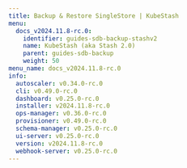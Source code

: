 ```yaml
---
title: Backup & Restore SingleStore | KubeStash
menu:
  docs_v2024.11.8-rc.0:
    identifier: guides-sdb-backup-stashv2
    name: KubeStash (aka Stash 2.0)
    parent: guides-sdb-backup
    weight: 50
menu_name: docs_v2024.11.8-rc.0
info:
  autoscaler: v0.34.0-rc.0
  cli: v0.49.0-rc.0
  dashboard: v0.25.0-rc.0
  installer: v2024.11.8-rc.0
  ops-manager: v0.36.0-rc.0
  provisioner: v0.49.0-rc.0
  schema-manager: v0.25.0-rc.0
  ui-server: v0.25.0-rc.0
  version: v2024.11.8-rc.0
  webhook-server: v0.25.0-rc.0
---
```


